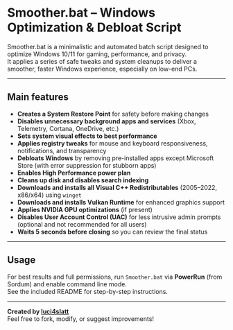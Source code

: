 # Smoother.bat – Windows Optimization & Debloat Script

Smoother.bat is a minimalistic and automated batch script designed to optimize Windows 10/11 for gaming, performance, and privacy.  
It applies a series of safe tweaks and system cleanups to deliver a smoother, faster Windows experience, especially on low-end PCs.

---

## Main features

- **Creates a System Restore Point** for safety before making changes
- **Disables unnecessary background apps and services** (Xbox, Telemetry, Cortana, OneDrive, etc.)
- **Sets system visual effects to best performance**
- **Applies registry tweaks** for mouse and keyboard responsiveness, notifications, and transparency
- **Debloats Windows** by removing pre-installed apps except Microsoft Store (with error suppression for stubborn apps)
- **Enables High Performance power plan**
- **Cleans up disk and disables search indexing**
- **Downloads and installs all Visual C++ Redistributables** (2005–2022, x86/x64) using `winget`
- **Downloads and installs Vulkan Runtime** for enhanced graphics support
- **Applies NVIDIA GPU optimizations** (if present)
- **Disables User Account Control (UAC)** for less intrusive admin prompts (optional and not recommended for all users)
- **Waits 5 seconds before closing** so you can review the final status

---

## Usage

For best results and full permissions, run `Smoother.bat` via **PowerRun** (from Sordum) and enable command line mode.  
See the included README for step-by-step instructions.

---

**Created by [luci4slatt]([https://github.com/luci4slatt](https://discord.gg/3vnf5enUZC))**  
Feel free to fork, modify, or suggest improvements!
